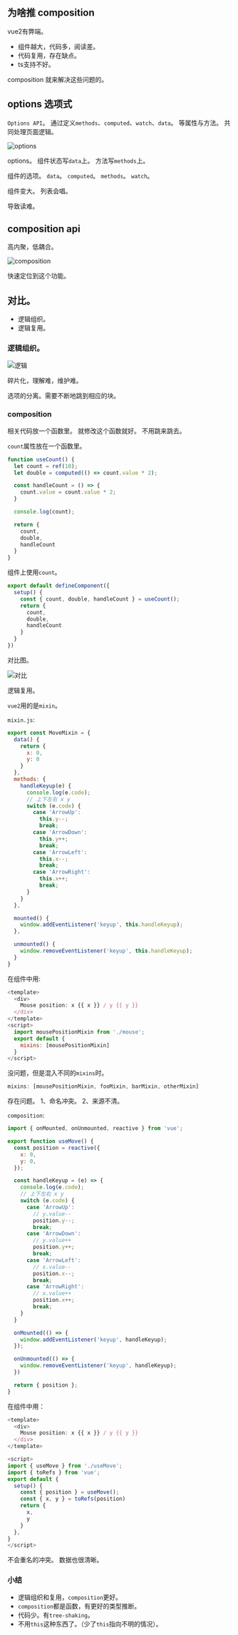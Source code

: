 ## 为啥推 composition

vue2有弊端。
- 组件越大，代码多，阅读差。
- 代码复用，存在缺点。
- ts支持不好。

composition 就来解决这些问题的。

## options 选项式

`Options API`。
通过定义`methods`、`computed`、`watch`、`data`。
等属性与方法。
共同处理页面逻辑。

![options](../images/vue3/composition/1.png)

options。
组件状态写`data`上。
方法写`methods`上。

组件的选项。
`data`。
`computed`。
`methods`。
`watch`。

组件变大。
列表会唱。

导致读难。

## composition api

高内聚，低耦合。

![composition](../images/vue3/composition/2.png)

快速定位到这个功能。

## 对比。

- 逻辑组织。
- 逻辑复用。

### 逻辑组织。

![逻辑](../images/vue3/composition/3.png)

碎片化，理解难，维护难。

选项的分离。需要不断地跳到相应的块。

### composition

相关代码放一个函数里。
就修改这个函数就好。
不用跳来跳去。

`count`属性放在一个函数里。
```js
function useCount() {
  let count = ref(10);
  let double = computed(() => count.value * 2);

  const handleCount = () => {
    count.value = count.value * 2;
  }

  console.log(count);

  return {
    count,
    double,
    handleCount
  }
}
```

组件上使用`count`。
```js
export default defineComponent({
  setup() {
    const { count, double, handleCount } = useCount();
    return {
      count,
      double,
      handleCount
    }
  }
})
```
对比图。

![对比](../images/vue3/composition/3.png)

逻辑复用。

`vue2`用的是`mixin`。

`mixin.js`:
```js
export const MoveMixin = {
  data() {
    return {
      x: 0,
      y: 0
    }
  },
  methods: {
    handleKeyup(e) {
      console.log(e.code);
      // 上下左右 x y
      switch (e.code) {
        case 'ArrowUp':
          this.y--;
          break;
        case 'ArrowDown':
          this.y++;
          break;
        case 'ArrowLeft':
          this.x--;
          break;
        case 'ArrowRight':
          this.x++;
          break;
      }
    }
  },

  mounted() {
    window.addEventListener('keyup', this.handleKeyup);
  },

  unmounted() {
    window.removeEventListener('keyup', this.handleKeyup);
  }
}
```
在组件中用:

```js
<template>
  <div>
    Mouse position: x {{ x }} / y {{ y }}
  </div>
</template>
<script>
  import mousePositionMixin from './mouse';
  export default {
    mixins: [mousePositionMixin]
  }
</script>
```

没问题，但是混入不同的`mixins`时。
```js
mixins: [mousePositionMixin, fooMixin, barMixin, otherMixin]
```
存在问题。
1、命名冲突。
2、来源不清。

`composition`:
```js
import { onMounted, onUnmounted, reactive } from 'vue';

export function useMove() {
  const position = reactive({
    x: 0,
    y: 0,
  });

  const handleKeyup = (e) => {
    console.log(e.code);
    // 上下左右 x y
    switch (e.code) {
      case 'ArrowUp':
        // y.value--
        position.y--;
        break;
      case 'ArrowDown':
        // y.value++
        position.y++;
        break;
      case 'ArrowLeft':
        // x.value--
        position.x--;
        break;
      case 'ArrowRight':
        // x.value++
        position.x++;
        break;
    }
  }

  onMounted(() => {
    window.addEventListener('keyup', handleKeyup);
  });

  onUnmounted(() => {
    window.removeEventListener('keyup', handleKeyup);
  })

  return { position };
}
```
在组件中用：

```js
<template>
  <div>
    Mouse position: x {{ x }} / y {{ y }}
  </div>
</template>

<script>
import { useMove } from './useMove';
import { toRefs } from 'vue';
export default {
  setup() {
    const { position } = useMove();
    const { x, y } = toRefs(position)
    return {
      x,
      y
    }
  },
}
</script>
```
不会重名的冲突。
数据也很清晰。

### 小结

- 逻辑组织和复用，`composition`更好。
- `composition`都是函数，有更好的类型推断。
- 代码少。有`tree-shaking`。
- 不用`this`这种东西了。（少了`this`指向不明的情况）。


